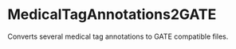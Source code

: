 MedicalTagAnnotations2GATE
==========================

Converts several medical tag annotations to GATE compatible files.
